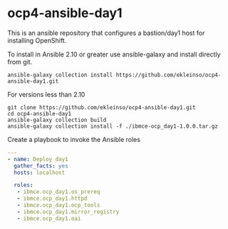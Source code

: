 # ocp4-ansible-day1
This is an ansible repository that configures a bastion/day1 host for installing OpenShift. 

To install in Ansible 2.10 or greater use ansible-galaxy and install directly from git.
```shell
ansible-galaxy collection install https://github.com/ekleinso/ocp4-ansible-day1.git
```

For versions less than 2.10
```shell
git clone https://github.com/ekleinso/ocp4-ansible-day1.git
cd ocp4-ansible-day1
ansible-galaxy collection build
ansible-galaxy collection install -f ./ibmce-ocp_day1-1.0.0.tar.gz 
```

Create a playbook to invoke the Ansible roles
```yaml
---
- name: Deploy day1
  gather_facts: yes
  hosts: localhost

  roles:
   - ibmce.ocp_day1.os_prereq
   - ibmce.ocp_day1.httpd
   - ibmce.ocp_day1.ocp_tools
   - ibmce.ocp_day1.mirror_registry
   - ibmce.ocp_day1.oai
```
